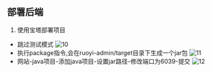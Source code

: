 ## 部署后端
1. 使用宝塔部署项目
- 跳过测试模式
![10](/guide/image/10.png)
- 执行package指令,会在ruoyi-admin/target目录下生成一个jar包
![11](/guide/image/11.png)
- 网站-java项目-添加java项目-设置jar路径-修改端口为6039-提交
![12](/guide/image/12.png)



